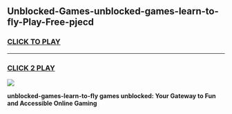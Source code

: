 
## Unblocked-Games-unblocked-games-learn-to-fly-Play-Free-pjecd
<h3>
<a href="https://premium76.site?title=unblocked-games-learn-to-fly&ref=18A1">CLICK TO PLAY</a></h3>
<hr>

<h3>
<a href="https://premium76.site?title=unblocked-games-learn-to-fly&ref=18A1">CLICK 2 PLAY</a>
  
</h3>

<a href="https://premium76.site?title=unblocked-games-learn-to-fly&ref=18A1"><img src="https://clearcache.store/games.png"></a>


**unblocked-games-learn-to-fly games unblocked: Your Gateway to Fun and Accessible Online Gaming**
